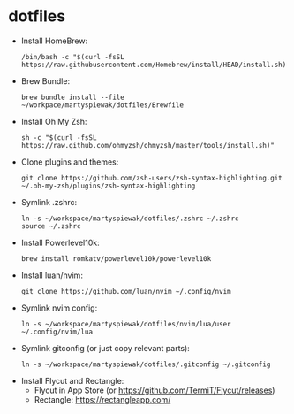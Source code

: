 # dotfiles

* Install HomeBrew:
  ```
  /bin/bash -c "$(curl -fsSL https://raw.githubusercontent.com/Homebrew/install/HEAD/install.sh)"
  ```
* Brew Bundle:
  ```
  brew bundle install --file ~/workpace/martyspiewak/dotfiles/Brewfile
  ```
* Install Oh My Zsh:
  ```
  sh -c "$(curl -fsSL https://raw.github.com/ohmyzsh/ohmyzsh/master/tools/install.sh)"
  ```
* Clone plugins and themes:
  ```
  git clone https://github.com/zsh-users/zsh-syntax-highlighting.git ~/.oh-my-zsh/plugins/zsh-syntax-highlighting
  ```
* Symlink .zshrc:
  ```
  ln -s ~/workspace/martyspiewak/dotfiles/.zshrc ~/.zshrc
  source ~/.zshrc
  ```
* Install Powerlevel10k:
  ```
  brew install romkatv/powerlevel10k/powerlevel10k
  ```
* Install luan/nvim:
  ```
  git clone https://github.com/luan/nvim ~/.config/nvim
  ```
* Symlink nvim config:
  ```
  ln -s ~/workspace/martyspiewak/dotfiles/nvim/lua/user ~/.config/nvim/lua
  ```
* Symlink gitconfig (or just copy relevant parts):
  ```
  ln -s ~/workspace/martyspiewak/dotfiles/.gitconfig ~/.gitconfig
  ```
* Install Flycut and Rectangle:
  * Flycut in App Store (or https://github.com/TermiT/Flycut/releases)
  * Rectangle: https://rectangleapp.com/
